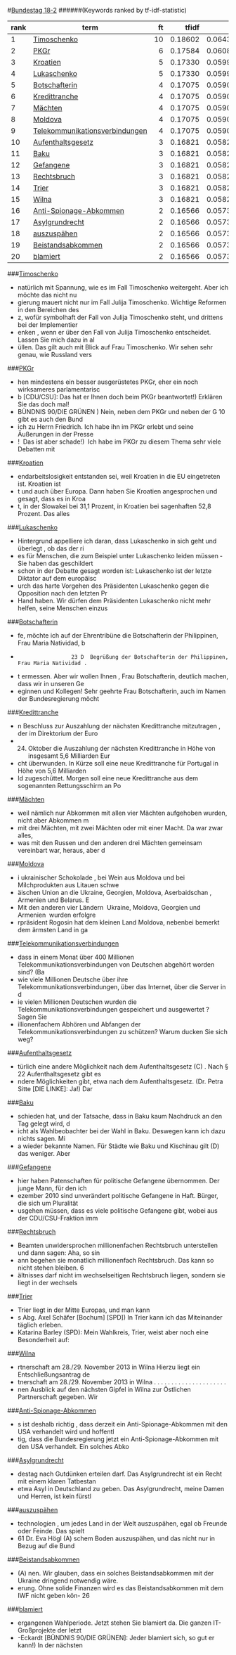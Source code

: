 #<a href='http://dip21.bundestag.de/dip21/btp/18/18002.pdf' target='x'>Bundestag 18-2</a> 
######(Keywords ranked by tf-idf-statistic) 

rank | term | ft | tfidf | tf | idf
--- | --- | ---: | ---: | ---: | ---:
1 | [Timoschenko](#timoschenko) | 10 | 0.18602 | 0.06436 | 2.89037
2 | [PKGr](#pkgr) | 6 | 0.17584 | 0.06084 | 2.89037
3 | [Kroatien](#kroatien) | 5 | 0.17330 | 0.05996 | 2.89037
4 | [Lukaschenko](#lukaschenko) | 5 | 0.17330 | 0.05996 | 2.89037
5 | [Botschafterin](#botschafterin) | 4 | 0.17075 | 0.05908 | 2.89037
6 | [Kredittranche](#kredittranche) | 4 | 0.17075 | 0.05908 | 2.89037
7 | [Mächten](#mächten) | 4 | 0.17075 | 0.05908 | 2.89037
8 | [Moldova](#moldova) | 4 | 0.17075 | 0.05908 | 2.89037
9 | [Telekommunikationsverbindungen](#telekommunikationsverbindungen) | 4 | 0.17075 | 0.05908 | 2.89037
10 | [Aufenthaltsgesetz](#aufenthaltsgesetz) | 3 | 0.16821 | 0.05820 | 2.89037
11 | [Baku](#baku) | 3 | 0.16821 | 0.05820 | 2.89037
12 | [Gefangene](#gefangene) | 3 | 0.16821 | 0.05820 | 2.89037
13 | [Rechtsbruch](#rechtsbruch) | 3 | 0.16821 | 0.05820 | 2.89037
14 | [Trier](#trier) | 3 | 0.16821 | 0.05820 | 2.89037
15 | [Wilna](#wilna) | 3 | 0.16821 | 0.05820 | 2.89037
16 | [Anti-Spionage-Abkommen](#anti-spionage-abkommen) | 2 | 0.16566 | 0.05732 | 2.89037
17 | [Asylgrundrecht](#asylgrundrecht) | 2 | 0.16566 | 0.05732 | 2.89037
18 | [auszuspähen](#auszuspähen) | 2 | 0.16566 | 0.05732 | 2.89037
19 | [Beistandsabkommen](#beistandsabkommen) | 2 | 0.16566 | 0.05732 | 2.89037
20 | [blamiert](#blamiert) | 2 | 0.16566 | 0.05732 | 2.89037 

###[Timoschenko](#bundestag-18-2)

*  natürlich mit  Spannung, wie es im Fall Timoschenko weitergeht. Aber  ich möchte das nicht nu
* gierung mauert  nicht nur im Fall Julija Timoschenko. Wichtige Reformen  in den Bereichen des 
* z, wofür symbolhaft  der Fall von Julija Timoschenko steht, und drittens  bei der Implementier
* enken , wenn er über den Fall von Julija Timoschenko  entscheidet.  Lassen Sie mich dazu in al
* üllen. Das gilt auch mit  Blick auf Frau Timoschenko.  Wir sehen sehr genau, wie Russland vers 

###[PKGr](#bundestag-18-2)

* hen mindestens ein besser ausgerüstetes  PKGr, eher ein noch wirksameres parlamentarisc
* b [CDU/CSU]: Das hat er  Ihnen doch beim PKGr beantwortet!)  Erklären Sie das doch mal!
* BÜNDNIS 90/DIE GRÜNEN )  Nein, neben dem PKGr und neben der G 10 gibt es auch  den Bund
* ich zu Herrn Friedrich. Ich habe ihn im  PKGr erlebt und seine Äußerungen in der Presse
* ! ­ Das ist aber schade!)  ­ Ich habe im PKGr zu diesem Thema sehr viele Debatten  mit  

###[Kroatien](#bundestag-18-2)

* endarbeitslosigkeit entstanden sei, weil Kroatien in  die EU eingetreten ist. Kroatien ist 
* t und auch über  Europa.  Dann haben Sie Kroatien angesprochen und gesagt,  dass es in Kroa
* t, in der Slowakei bei  31,1 Prozent, in Kroatien bei sagenhaften 52,8 Prozent.  Das alles  

###[Lukaschenko](#bundestag-18-2)

*  Hintergrund appelliere  ich daran, dass Lukaschenko in sich geht und überlegt , ob das der ri
* es für Menschen, die zum Beispiel unter  Lukaschenko leiden müssen ­ Sie haben das geschildert
* schon in der Debatte gesagt worden ist:  Lukaschenko ist der letzte Diktator auf dem europäisc
* urch das harte Vorgehen des Präsidenten  Lukaschenko gegen die Opposition nach den letzten  Pr
*   Hand haben. Wir dürfen dem Präsidenten Lukaschenko  nicht mehr helfen, seine Menschen einzus 

###[Botschafterin](#bundestag-18-2)

* fe, möchte ich auf der Ehrentribüne  die Botschafterin der Philippinen, Frau Maria  Natividad, b
*                      23 D  Begrüßung der Botschafterin der Philippinen,  Frau Maria Natividad . 
* t ermessen. Aber wir wollen Ihnen , Frau Botschafterin, deutlich machen, dass wir in  unseren Ge
* eginnen  und Kollegen! Sehr geehrte Frau Botschafterin, auch  im Namen der Bundesregierung möcht 

###[Kredittranche](#bundestag-18-2)

* n Beschluss  zur Auszahlung der nächsten Kredittranche mitzutragen , der im Direktorium der Euro
* 24. Oktober die Auszahlung  der nächsten Kredittranche in Höhe von insgesamt  5,6 Milliarden Eur
* cht überwunden. In  Kürze soll eine neue Kredittranche für Portugal in Höhe  von 5,6 Milliarden 
* ld  zugeschüttet.  Morgen soll eine neue Kredittranche aus dem sogenannten  Rettungsschirm an Po 

###[Mächten](#bundestag-18-2)

* weil nämlich nur Abkommen mit allen vier Mächten  aufgehoben wurden, nicht aber Abkommen m
* mit drei  Mächten, mit zwei Mächten oder mit einer Macht.  Da war zwar alles,
* was mit den Russen und den anderen  drei Mächten gemeinsam vereinbart war, heraus,  aber d 

###[Moldova](#bundestag-18-2)

* i ukrainischer Schokolade , bei Wein aus Moldova und bei Milchprodukten aus  Litauen schwe
* äischen  Union an die Ukraine, Georgien, Moldova, Aserbaidschan , Armenien und Belarus.  E
* Mit den anderen  vier Ländern ­ Ukraine, Moldova, Georgien und  Armenien ­ wurden erfolgre
* rpräsident Rogosin hat dem kleinen  Land Moldova, nebenbei bemerkt dem ärmsten Land in  ga 

###[Telekommunikationsverbindungen](#bundestag-18-2)

*  dass in einem Monat über 400 Millionen  Telekommunikationsverbindungen von Deutschen  abgehört worden sind?  (Ba
*  wie viele Millionen  Deutsche über ihre Telekommunikationsverbindungen,  über das Internet, über die Server in d
* ie vielen Millionen Deutschen wurden die Telekommunikationsverbindungen  gespeichert und ausgewertet ? Sagen Sie 
* illionenfachem Abhören  und Abfangen der Telekommunikationsverbindungen zu  schützen? Warum ducken Sie sich weg?  

###[Aufenthaltsgesetz](#bundestag-18-2)

* türlich eine andere Möglichkeit nach dem Aufenthaltsgesetz (C) . Nach § 22 Aufenthaltsgesetz gibt es
* ndere Möglichkeiten  gibt, etwa nach dem Aufenthaltsgesetz.  (Dr. Petra Sitte [DIE LINKE]: Ja!)  Dar 

###[Baku](#bundestag-18-2)

* schieden  hat, und der Tatsache, dass in Baku kaum  Nachdruck an den Tag gelegt wird, d
* icht als  Wahlbeobachter bei der Wahl in Baku. Deswegen kann  ich dazu nichts sagen. Mi
* a wieder bekannte  Namen. Für Städte wie Baku und Kischinau gilt (D)  das weniger. Aber 

###[Gefangene](#bundestag-18-2)

* hier haben Patenschaften für politische  Gefangene übernommen. Der junge Mann, für den  ich 
* ezember 2010 sind unverändert politische Gefangene  in Haft. Bürger, die sich um Pluralität 
* usgehen müssen, dass es viele politische Gefangene  gibt, wobei aus der CDU/CSU-Fraktion imm 

###[Rechtsbruch](#bundestag-18-2)

*  Beamten unwidersprochen millionenfachen Rechtsbruch  unterstellen und dann sagen: Aha, so sin
* ann begehen sie monatlich millionenfach  Rechtsbruch. Das kann so nicht stehen bleiben.      6
* ältnisses darf nicht im wechselseitigen  Rechtsbruch liegen, sondern sie liegt in der wechsels 

###[Trier](#bundestag-18-2)

*  Trier liegt in der Mitte Europas, und man  kann
* s Abg. Axel Schäfer [Bochum]  [SPD])  In Trier kann ich das Miteinander täglich erleben.
*  Katarina Barley (SPD):  Mein Wahlkreis, Trier, weist aber noch eine Besonderheit  auf:  

###[Wilna](#bundestag-18-2)

* rtnerschaft am 28./29. November  2013 in Wilna  Hierzu liegt ein Entschließungsantrag de
* tnerschaft  am 28./29. November 2013 in  Wilna . . . . . . . . . . . . . . . . . . . . .
* nen Ausblick auf den nächsten  Gipfel in Wilna zur Östlichen Partnerschaft gegeben.  Wir 

###[Anti-Spionage-Abkommen](#bundestag-18-2)

* s ist deshalb richtig , dass derzeit ein Anti-Spionage-Abkommen mit den  USA verhandelt wird und hoffentl
* tig, dass die Bundesregierung jetzt ein  Anti-Spionage-Abkommen mit den USA verhandelt. Ein  solches Abko 

###[Asylgrundrecht](#bundestag-18-2)

* destag nach Gutdünken erteilen darf. Das Asylgrundrecht  ist ein Recht mit einem klaren Tatbestan
* etwa Asyl in  Deutschland zu geben.  Das Asylgrundrecht, meine Damen und Herren, ist  kein fürstl 

###[auszuspähen](#bundestag-18-2)

* technologien , um jedes Land in der Welt auszuspähen,  egal ob Freunde oder Feinde. Das spielt
*    61      Dr. Eva Högl  (A) schem Boden auszuspähen, und das nicht nur in Bezug  auf die Bund 

###[Beistandsabkommen](#bundestag-18-2)

*   (A) nen. Wir glauben, dass ein solches Beistandsabkommen  mit der Ukraine dringend notwendig wäre.
* erung. Ohne solide Finanzen wird es  das Beistandsabkommen mit dem IWF nicht geben kön-      26      

###[blamiert](#bundestag-18-2)

* ergangenen Wahlperiode. Jetzt stehen Sie blamiert  da. Die ganzen IT-Großprojekte der letzt
* -Eckardt [BÜNDNIS 90/DIE  GRÜNEN]: Jeder blamiert sich, so gut er  kann!)  In der nächsten  

